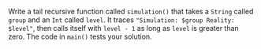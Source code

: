 

Write a tail recursive function called `simulation()` that takes a `String`
called `group` and an `Int` called `level`. It traces `"Simulation: $group
Reality: $level"`, then calls itself with `level - 1` as long as `level` is
greater than zero. The code in `main()` tests your solution.

